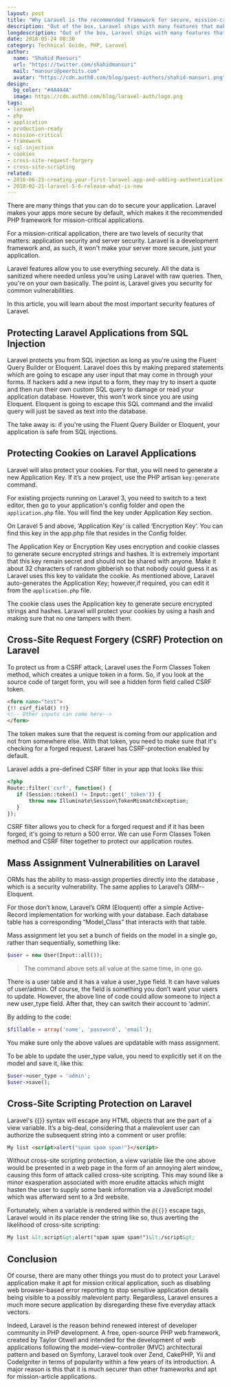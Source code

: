 ```yaml
---
layout: post
title: "Why Laravel is the recommended framework for secure, mission-critical applications?"
description: "Out of the box, Laravel ships with many features that make your applications ready for prime time. In this article, you will learn about these features."
longdescription: "Out of the box, Laravel ships with many features that make your applications ready for prime time. In this article, you will learn about what these features are and how they can help you produce high-quality, production-ready applications."
date: 2018-05-24 08:30
category: Technical Guide, PHP, Laravel
author:
  name: "Shahid Mansuri"
  url: "https://twitter.com/shahidmansuri"
  mail: "mansuri@peerbits.com"
  avatar: "https://cdn.auth0.com/blog/guest-authors/shahid-mansuri.png"
design:
  bg_color: "#4A4A4A"
  image: https://cdn.auth0.com/blog/laravel-auth/logo.png
tags:
- laravel
- php
- application
- production-ready
- mission-critical
- framework
- sql-injection
- cookies
- cross-site-request-forgery
- cross-site-scripting
related:
- 2016-06-23-creating-your-first-laravel-app-and-adding-authentication
- 2018-02-21-laravel-5-6-release-what-is-new
---
```


There are many things that you can do to secure your application. Laravel makes your apps more secure by default, which makes it the recommended PHP framework for mission-critical applications.

For a mission-critical application, there are two levels of security that matters: application security and server security. Laravel is a development framework and, as such, it won't make your server more secure, just your application.

Laravel features allow you to use everything securely. All the data is sanitized where needed unless you're using Laravel with raw queries. Then, you're on your own basically. The point is, Laravel gives you security for common vulnerabilities.

In this article, you will learn about the most important security features of Laravel.

## Protecting Laravel Applications from SQL Injection

Laravel protects you from SQL injection as long as you're using the Fluent Query Builder or Eloquent. Laravel does this by making prepared statements which are going to escape any user input that may come in through your forms. If hackers add a new input to a form, they may try to insert a quote and then run their own custom SQL query to damage or read your application database. However, this won't work since you are using Eloquent. Eloquent is going to escape this SQL command and the invalid query will just be saved as text into the database.

The take away is: if you're using the Fluent Query Builder or Eloquent, your application is safe from SQL injections.

## Protecting Cookies on Laravel Applications

Laravel will also protect your cookies. For that, you will need to generate a new Application Key. If it’s a new project, use the PHP artisan `key:generate` command. 

For existing projects running on Laravel 3, you need to switch to a text editor, then go to your application's config folder and open the `application.php` file. You will find the key under Application Key section.

On Laravel 5 and above, ‘Application Key’ is called ‘Encryption Key’. You can find this key in the app.php file that resides in the Config folder.

The Application Key or Encryption Key uses encryption and cookie classes to generate secure encrypted strings and hashes. It is extremely important that this key remain secret and should not be shared with anyone. Make it about 32 characters of random gibberish so that nobody could guess it as Laravel uses this key to validate the cookie. As mentioned above, Laravel auto-generates the Application Key; however,if required, you can edit it from the `application.php` file.

The cookie class uses the Application key to generate secure encrypted strings and hashes. Laravel will protect your cookies by using a hash and making sure that no one tampers with them.

## Cross-Site Request Forgery (CSRF) Protection on Laravel

To protect us from a CSRF attack, Laravel uses the Form Classes Token method, which creates a unique token in a form. So, if you look at the source code of target form, you will see a hidden form field called CSRF token.

```html
<form name="test">
{!! csrf_field() !!}
<!-- Other inputs can come here-->
</form>
```

The token makes sure that the request is coming from our application and not from somewhere else. With that token, you need to make sure that it's checking for a forged request. Laravel has CSRF-protection enabled by default. 

Laravel adds a pre-defined CSRF filter in your app that looks like this:

```php
<?php
Route::filter('csrf', function() {
   if (Session::token() != Input::get('_token')) {
       throw new Illuminate\Session\TokenMismatchException;
   }
});
```

CSRF filter allows you to check for a forged request and if it has been forged, it's going to return a 500 error. We can use Form Classes Token method and CSRF filter together to protect our application routes.

## Mass Assignment Vulnerabilities on Laravel

ORMs has the ability to mass-assign properties directly into the database , which is a security vulnerability. The same applies to Laravel’s ORM--Eloquent. 

For those don’t know, Laravel’s  ORM (Eloquent) offer a simple Active-Record implementation for working with your database. Each database table has a corresponding “Model_Class” that interacts with that table. 

Mass assignment let you set a bunch of fields on the model in a single go, rather than sequentially, something like:

```php
$user = new User(Input::all());
```

> The command above sets all value at the same time, in one go.

There is a user table and it has a value a user_type field. It can have values of user/admin.
Of course, the field is something you don’t want your users to update. However, the above line of code could allow someone to inject a new user_type field. After that, they can switch their account to ‘admin’.

By adding to the code:

```php
$fillable = array('name', 'password', 'email');
```

You make sure only the above values are updatable with mass assignment.

To be able to update the user_type value, you need to explicitly set it on the model and save it, like this:

```php
$user->user_type = 'admin';
$user->save();
```

## Cross-Site Scripting Protection on Laravel

Laravel's {{}} syntax will escape any HTML objects that are the part of a view variable. It’s a big-deal, considering that a malevolent user can authorize the subsequent string into a comment or user profile:

```html
My list <script>alert("spam spam spam!")</script>
```

Without cross-site scripting protection, a view variable like the one above would be presented in a web page in the form of an annoying alert window,, causing this form of attack called cross-site scripting. This may sound like a minor exasperation associated with more erudite attacks which might hasten the user to supply some bank information via a JavaScript model which was afterward sent to a 3rd website.

Fortunately, when a variable is rendered within the `@{{}}` escape tags, Laravel would in its place render the string like so, thus averting the likelihood of cross-site scripting:

```html
My list &lt;script&gt;alert("spam spam spam!")&lt;/script&gt;
```

## Conclusion

Of course, there are many other things you must do to protect your Laravel application make it apt for mission critical application, such as disabling web browser-based error reporting to stop sensitive application details being visible to a possibly malevolent party. Regardless, Laravel ensures a much more secure application by disregarding these five everyday attack vectors.

Indeed, Laravel is the reason behind renewed interest of developer community in PHP development. A free, open-source PHP web framework, created by Taylor Otwell and intended for the development of web applications following the model–view–controller (MVC) architectural pattern and based on Symfony, Laravel took over Zend, CakePHP, Yii and CodeIgniter in terms of popularity within a few years of its introduction. A major reason is this that it is much securer than other frameworks and apt for mission-article applications.
